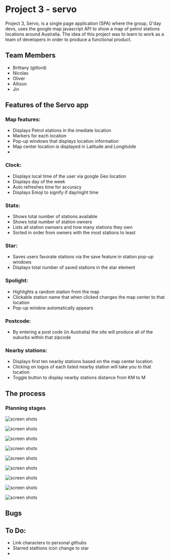 
# Project 3 - servo

Project 3, Servo, is a single page application (SPA) where the group, G'day devs, uses the  google map javascript API to show a map of petrol stations locations around Australia. The idea of this project was to learn to work as a team of developers in order to produce a functional product. 

## Team Members

- Brittany (gitlord)
- Nicolas
- Oliver
- Allison
- Jin 

## Features of the Servo app 

### Map features:
- Displays Petrol stations in the imediate location 
- Markers for each location 
- Pop-up windows that displays location information
- Map center location is displayed in Latitude and Longitutde 
- 

### Clock:
- Displays local time of the user via google Geo location
- Displays day of the week 
- Auto refreshes time for accuracy 
- Displays Emoji to signify if day/night time

### Stats:
- Shows total number of stations available 
- Shows total number of station owners 
- Lists all station ownsers and how many stations they own 
- Sorted in order from owners with the most stations to least

### Star:
- Saves users favorate stations via the save feature in station pop-up windows 
- Displays total number of saved stations in the star element 

### Spolight:
- Highlights a random station from the map
- Clickable station name that when clicked changes the map center to that location 
- Pop-up window automatically appears 

### Postcode:
- By entering a post code (in Australia) the site will produce all of the suburbs within that zipcode

### Nearby stations:
- Displays first ten nearby stations based on the map center location 
- Clicking on logos of each listed nearby station will take you to that location
- Toggle button to display nearby stations distance from KM to M

## The process 

### Planning stages 
![screen shots](./client/images)

![screen shots]()

![screen shots]()

![screen shots]()

![screen shots]()

![screen shots]()

![screen shots]()

![screen shots]()

![screen shots]()

## Bugs


## To Do:
- Link characters to personal githubs
- Starred stattions icon change to star
- 